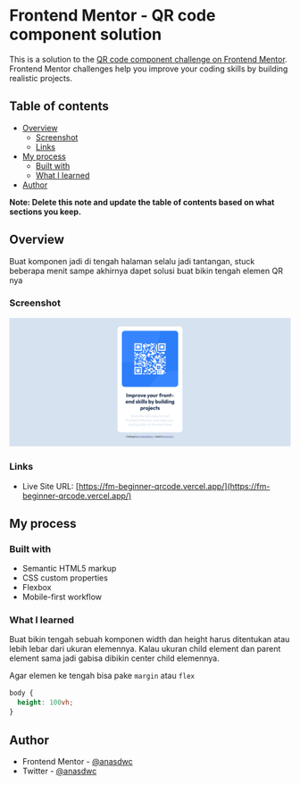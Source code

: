 # Frontend Mentor - QR code component solution

This is a solution to the [QR code component challenge on Frontend Mentor](https://www.frontendmentor.io/challenges/qr-code-component-iux_sIO_H). Frontend Mentor challenges help you improve your coding skills by building realistic projects.

## Table of contents

- [Overview](#overview)
  - [Screenshot](#screenshot)
  - [Links](#links)
- [My process](#my-process)
  - [Built with](#built-with)
  - [What I learned](#what-i-learned)
- [Author](#author)

**Note: Delete this note and update the table of contents based on what sections you keep.**

## Overview

Buat komponen jadi di tengah halaman selalu jadi tantangan, stuck beberapa menit sampe akhirnya dapet solusi buat bikin tengah elemen QR nya

### Screenshot

![Desktop Solution](./solutions/solution-desktop.png)

### Links

- Live Site URL: [https://fm-beginner-qrcode.vercel.app/](https://fm-beginner-qrcode.vercel.app/)

## My process

### Built with

- Semantic HTML5 markup
- CSS custom properties
- Flexbox
- Mobile-first workflow

### What I learned

Buat bikin tengah sebuah komponen width dan height harus ditentukan atau lebih lebar dari ukuran elemennya. Kalau ukuran child element dan parent element sama jadi gabisa dibikin center child elemennya.

Agar elemen ke tengah bisa pake `margin` atau `flex`

```css
body {
  height: 100vh;
}
```

## Author

- Frontend Mentor - [@anasdwc](https://www.frontendmentor.io/profile/anasdwc)
- Twitter - [@anasdwc](https://www.twitter.com/anasdwc)
